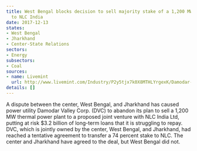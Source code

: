 ```yaml
---
title: West Bengal blocks decision to sell majority stake of a 1,200 MW thermal plant
  to NLC India
date: 2017-12-13
states:
- West Bengal
- Jharkhand
- Center-State Relations
sectors:
- Energy
subsectors:
- Coal
sources:
- name: Livemint
  url: http://www.livemint.com/Industry/P2y5tjx7k0X8MTHLYrgexK/Damodar-Valley-Corp-scraps-plan-to-sell-plant-to-NLC-India-j.html
details: []
---
```


A dispute between the center, West Bengal, and Jharkhand has caused power utility Damodar Valley Corp. (DVC) to abandon its plan to sell a 1,200 MW thermal power plant to a proposed joint venture with NLC India Ltd, putting at risk $3.2 billion of long-term loans that it is struggling to repay. DVC, which is jointly owned by the center, West Bengal, and Jharkhand, had reached a tentative agreement to transfer a 74 percent stake to NLC. The center and Jharkhand have agreed to the deal, but West Bengal did not.
